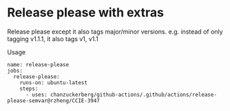 # Release please with extras

Release please except it also tags major/minor versions. e.g. instead of only tagging
v1.1.1, it also tags v1, v1.1

Usage

```
name: release-please
jobs:
  release-please:
    runs-on: ubuntu-latest
    steps:
      - uses: chanzuckerberg/github-actions/.github/actions/release-please-semvar@rzheng/CCIE-3947

```